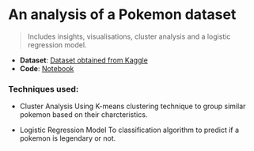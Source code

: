 # An analysis of a Pokemon dataset 

> Includes insights, visualisations, cluster analysis and a logistic regression model.

* **Dataset**: [Dataset obtained from Kaggle](https://www.kaggle.com/abcsds/pokemon)
* **Code**: [Notebook](https://github.com/evil-in/pokemon_analysis/blob/main/Pokemon_analysis.ipynb)
>
### Techniques used:
* Cluster Analysis
Using K-means clustering technique to group similar pokemon based on their charcteristics. 

* Logistic Regression Model
To classification algorithm to predict if a pokemon is legendary or not.
